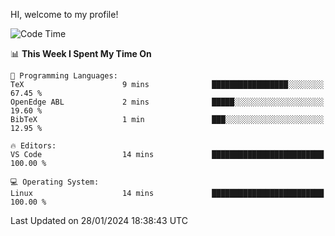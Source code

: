 HI, welcome to my profile!
<!--START_SECTION:waka-->
![Code Time](http://img.shields.io/badge/Code%20Time-1%2C832%20hrs%2042%20mins-blue)

📊 **This Week I Spent My Time On** 

```text
💬 Programming Languages: 
TeX                      9 mins              █████████████████░░░░░░░░   67.45 % 
OpenEdge ABL             2 mins              █████░░░░░░░░░░░░░░░░░░░░   19.60 % 
BibTeX                   1 min               ███░░░░░░░░░░░░░░░░░░░░░░   12.95 % 

🔥 Editors: 
VS Code                  14 mins             █████████████████████████   100.00 % 

💻 Operating System: 
Linux                    14 mins             █████████████████████████   100.00 % 
```


 Last Updated on 28/01/2024 18:38:43 UTC
<!--END_SECTION:waka-->
